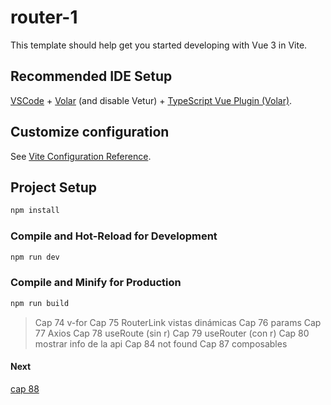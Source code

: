 # router-1

This template should help get you started developing with Vue 3 in Vite.

## Recommended IDE Setup

[VSCode](https://code.visualstudio.com/) + [Volar](https://marketplace.visualstudio.com/items?itemName=Vue.volar) (and disable Vetur) + [TypeScript Vue Plugin (Volar)](https://marketplace.visualstudio.com/items?itemName=Vue.vscode-typescript-vue-plugin).

## Customize configuration

See [Vite Configuration Reference](https://vitejs.dev/config/).

## Project Setup

```sh
npm install
```

### Compile and Hot-Reload for Development

```sh
npm run dev
```

### Compile and Minify for Production

```sh
npm run build
```


> Cap 74 v-for
> Cap 75 RouterLink vistas dinámicas
> Cap 76 params
> Cap 77 Axios
> Cap 78 useRoute (sin r)
> Cap 79 useRouter (con r)
> Cap 80 mostrar info de la api
> Cap 84 not found
> Cap 87 composables

#### Next 
[cap 88](https://www.udemy.com/course/curso-vue/learn/lecture/33491598#questions/20258624)

